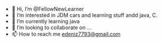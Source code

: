 - 👋 Hi, I’m @FellowNewLearner
- 👀 I’m interested in JDM cars and learning stuff andd java, C.
- 🌱 I’m currently learning java
- 💞️ I’m looking to collaborate on ...
- 📫 How to reach me edeniz7793@gmail.com

<!---
FellowNewLearner/FellowNewLearner is a ✨ special ✨ repository because its `README.md` (this file) appears on your GitHub profile.
You can click the Preview link to take a look at your changes.
--->
